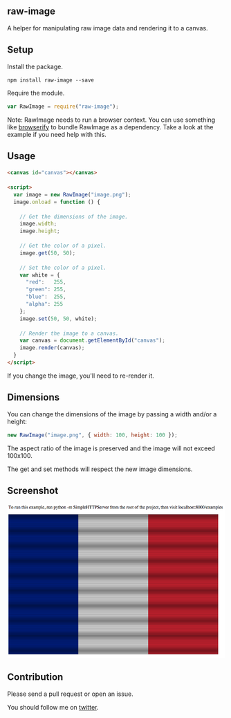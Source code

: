 ## raw-image

A helper for manipulating raw image data and rendering it to a canvas.

## Setup

Install the package.

```
npm install raw-image --save
```

Require the module.

```javascript
var RawImage = require("raw-image");
```

Note: RawImage needs to run a browser context. You can use something like
[browserify](http://browserify.org/) to bundle RawImage as a dependency. Take a
look at the example if you need help with this.


## Usage

```html
<canvas id="canvas"></canvas>

<script>
  var image = new RawImage("image.png");
  image.onload = function () {

    // Get the dimensions of the image.
    image.width;
    image.height;

    // Get the color of a pixel.
    image.get(50, 50);

    // Set the color of a pixel.
    var white = {
      "red":   255,
      "green": 255,
      "blue":  255,
      "alpha": 255
    };
    image.set(50, 50, white);

    // Render the image to a canvas.
    var canvas = document.getElementById("canvas");
    image.render(canvas);
  }
</script>
```

If you change the image, you'll need to re-render it.


## Dimensions

You can change the dimensions of the image by passing a width and/or a height:

```javascript
new RawImage("image.png", { width: 100, height: 100 });
```

The aspect ratio of the image is preserved and the image will not exceed
100x100.

The get and set methods will respect the new image dimensions.

## Screenshot

![Screenshot](examples/screenshot.png)

## Contribution

Please send a pull request or open an issue.

You should follow me on [twitter](https://twitter.com/cpatuzzo).

